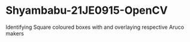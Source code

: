 # Shyambabu-21JE0915-OpenCV
Identifying Square coloured boxes with and overlaying respective Aruco makers 
